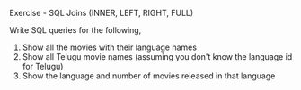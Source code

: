 Exercise - SQL Joins (INNER, LEFT, RIGHT, FULL)

Write SQL queries for the following,

1. Show all the movies with their language names
2. Show all Telugu movie names (assuming you don't know the language
id for Telugu)
3. Show the language and number of movies released in that language

